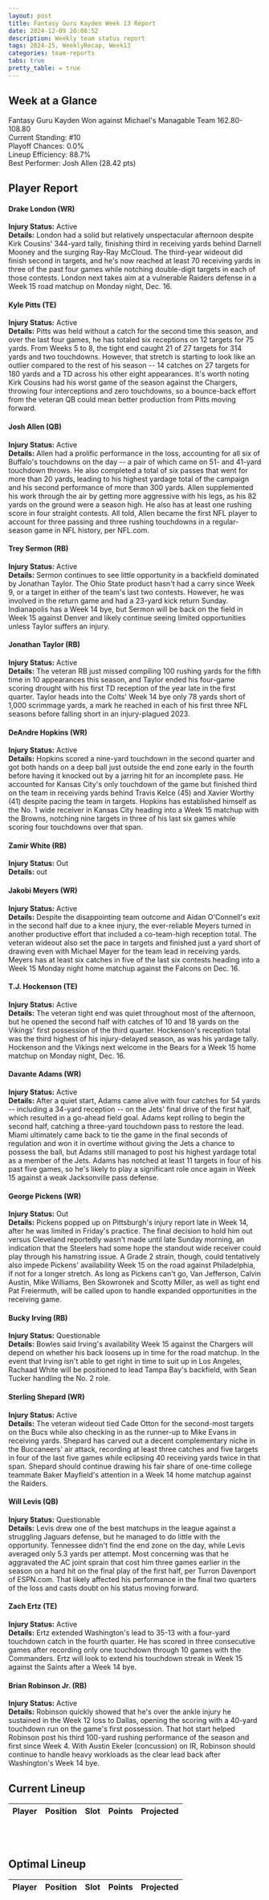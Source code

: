 ```yaml
---
layout: post
title: Fantasy Guru Kayden Week 13 Report
date: 2024-12-09 20:08:52
description: Weekly team status report
tags: 2024-25, WeeklyRecap, Week13
categories: team-reports
tabs: true
pretty_table: = true
---
```


## Week at a Glance

Fantasy Guru Kayden Won against Michael's Managable Team 162.80-108.80<br>
Current Standing: #10<br>
Playoff Chances: 0.0%<br>
Lineup Efficiency: 88.7%<br>
Best Performer: Josh Allen (28.42 pts)<br>



## Player Report

#### Drake London (WR)
**Injury Status:** Active <br>
**Details:** London had a solid but relatively unspectacular afternoon despite Kirk Cousins' 344-yard tally, finishing third in receiving yards behind Darnell Mooney and the surging Ray-Ray McCloud. The third-year wideout did finish second in targets, and he's now reached at least 70 receiving yards in three of the past four games while notching double-digit targets in each of those contests. London next takes aim at a vulnerable Raiders defense in a Week 15 road matchup on Monday night, Dec. 16.
#### Kyle Pitts (TE)
**Injury Status:** Active <br>
**Details:** Pitts was held without a catch for the second time this season, and over the last four games, he has totaled six receptions on 12 targets for 75 yards. From Weeks 5 to 8, the tight end caught 21 of 27 targets for 314 yards and two touchdowns. However, that stretch is starting to look like an outlier compared to the rest of his season -- 14 catches on 27 targets for 180 yards and a TD across his other eight appearances. It's worth noting Kirk Cousins had his worst game of the season against the Chargers, throwing four interceptions and zero touchdowns, so a bounce-back effort from the veteran QB could mean better production from Pitts moving forward.
#### Josh Allen (QB)
**Injury Status:** Active <br>
**Details:** Allen had a prolific performance in the loss, accounting for all six of Buffalo's touchdowns on the day -- a pair of which came on 51- and 41-yard touchdown throws. He also completed a total of six passes that went for more than 20 yards, leading to his highest yardage total of the campaign and his second performance of more than 300 yards. Allen supplemented his work through the air by getting more aggressive with his legs, as his 82 yards on the ground were a season high. He also has at least one rushing score in four straight contests. All told, Allen became the first  NFL player to account for three passing and three rushing touchdowns in a regular-season game in NFL history, per NFL.com.
#### Trey Sermon (RB)
**Injury Status:** Active <br>
**Details:** Sermon continues to see little opportunity in a backfield dominated by Jonathan Taylor. The Ohio State product hasn't had a carry since Week 9, or a target in either of the team's last two contests. However, he was involved in the return game and had a 23-yard kick return Sunday. Indianapolis has a Week 14 bye, but Sermon will be back on the field in Week 15 against Denver and likely continue seeing limited opportunities unless Taylor suffers an injury.
#### Jonathan Taylor (RB)
**Injury Status:** Active <br>
**Details:** The veteran RB just missed compiling 100 rushing yards for the fifth time in 10 appearances this season, and Taylor ended his four-game scoring drought with his first TD reception of the year late in the first quarter. Taylor heads into the Colts' Week 14 bye only 78 yards short of 1,000 scrimmage yards, a mark he reached in each of his first three NFL seasons before falling short in an injury-plagued 2023.
#### DeAndre Hopkins (WR)
**Injury Status:** Active <br>
**Details:** Hopkins scored a nine-yard touchdown in the second quarter and got both hands on a deep ball just outside the end zone early in the fourth before having it knocked out by a jarring hit for an incomplete pass. He accounted for Kansas City's only touchdown of the game but finished third on the team in receiving yards behind Travis Kelce (45) and Xavier Worthy (41) despite pacing the team in targets. Hopkins has established himself as the No. 1 wide receiver in Kansas City heading into a Week 15 matchup with the Browns, notching nine targets in three of his last six games while scoring four touchdowns over that span.
#### Zamir White (RB)
**Injury Status:** Out <br>
**Details:** out
#### Jakobi Meyers (WR)
**Injury Status:** Active <br>
**Details:** Despite the disappointing team outcome and Aidan O'Connell's exit in the second half due to a knee injury, the ever-reliable Meyers turned in another productive effort that included a co-team-high reception total. The veteran wideout also set the pace in targets and finished just a yard short of drawing even with Michael Mayer for the team lead in receiving yards. Meyers has at least six catches in five of the last six contests heading into a Week 15 Monday night home matchup against the Falcons on Dec. 16.
#### T.J. Hockenson (TE)
**Injury Status:** Active <br>
**Details:** The veteran tight end was quiet throughout most of the afternoon, but he opened the second half with catches of 10 and 18 yards on the Vikings' first possession of the third quarter. Hockenson's reception total was the third highest of his injury-delayed season, as was his yardage tally. Hockenson and the Vikings next welcome in the Bears for a Week 15 home matchup on Monday night, Dec. 16.
#### Davante Adams (WR)
**Injury Status:** Active <br>
**Details:** After a quiet start, Adams came alive with four catches for 54 yards -- including a 34-yard reception -- on the Jets' final drive of the first half, which resulted in a go-ahead field goal. Adams kept rolling to begin the second half, catching a three-yard touchdown pass to restore the lead. Miami ultimately came back to tie the game in the final seconds of regulation and won it in overtime without giving the Jets a chance to possess the ball, but Adams still managed to post his highest yardage total as a member of the Jets. Adams has notched at least 11 targets in four of his past five games, so he's likely to play a significant role once again in Week 15 against a weak Jacksonville pass defense.
#### George Pickens (WR)
**Injury Status:** Out <br>
**Details:** Pickens popped up on Pittsburgh's injury report late in Week 14, after he was limited in Friday's practice. The final decision to hold him out versus Cleveland reportedly wasn't made until late Sunday morning, an indication that the Steelers had some hope the standout wide receiver could play through his hamstring issue. A Grade 2 strain, though, could tentatively also impede Pickens' availability Week 15 on the road against Philadelphia, if not for a longer stretch. As long as Pickens can't go, Van Jefferson, Calvin Austin, Mike Williams, Ben Skowronek and Scotty Miller, as well as tight end Pat Freiermuth, will be called upon to handle expanded opportunities in the receiving game.
#### Bucky Irving (RB)
**Injury Status:** Questionable <br>
**Details:** Bowles said Irving's availability Week 15 against the Chargers will depend on whether his back loosens up in time for the road matchup. In the event that Irving isn't able to get right in time to suit up in Los Angeles, Rachaad White will be positioned to lead Tampa Bay's backfield, with Sean Tucker handling the No. 2 role.
#### Sterling Shepard (WR)
**Injury Status:** Active <br>
**Details:** The veteran wideout tied Cade Otton for the second-most targets on the Bucs while also checking in as the runner-up to Mike Evans in receiving yards. Shepard has carved out a decent complementary niche in the Buccaneers' air attack, recording at least three catches and five targets in four of the last five games while eclipsing 40 receiving yards twice in that span. Shepard should continue drawing his fair share of one-time college teammate Baker Mayfield's attention in a Week 14 home matchup against the Raiders.
#### Will Levis (QB)
**Injury Status:** Questionable <br>
**Details:** Levis drew one of the best matchups in the league against a struggling Jaguars defense, but he managed to do little with the opportunity. Tennessee didn't find the end zone on the day, while Levis averaged only 5.3 yards per attempt. Most concerning was that he aggravated the AC joint sprain that cost him three games earlier in the season on a hard hit on the final play of the first half, per Turron Davenport of ESPN.com. That likely affected his performance in the final two quarters of the loss and casts doubt on his status moving forward.
#### Zach Ertz (TE)
**Injury Status:** Active <br>
**Details:** Ertz extended Washington's lead to 35-13 with a four-yard touchdown catch in the fourth quarter. He has scored in three consecutive games after recording only one touchdown through 10 games with the Commanders. Ertz will look to extend his touchdown streak in Week 15 against the Saints after a Week 14 bye.
#### Brian Robinson Jr. (RB)
**Injury Status:** Active <br>
**Details:** Robinson quickly showed that he's over the ankle injury he sustained in the Week 12 loss to Dallas, opening the scoring with a 40-yard touchdown run on the game's first possession. That hot start helped Robinson post his third 100-yard rushing performance of the season and first since Week 4. With Austin Ekeler (concussion) on IR, Robinson should continue to handle heavy workloads as the clear lead back after Washington's Week 14 bye.

## Current Lineup

<table
data-click-to-select="true"
data-height="630"
data-search="false"
data-toggle="table"
data-url="{{ "/assets/json/team_rosters/Week_13_2024_KTT_roster.json"}}">
<thead>
<tr>
<th data-field="player_name" data-halign="left" data-align="left" data-sortable="true">Player</th>
<th data-field="pos" data-halign="center" data-align="center" data-sortable="true">Position</th>
<th data-field="slot" data-halign="center" data-align="center" data-sortable="true">Slot</th>
<th data-field="points" data-halign="center" data-align="center" data-sortable="true">Points</th>
<th data-field="projected" data-halign="center" data-align="center" data-sortable="true">Projected</th>
</tr>
</thead>
</table>

<br><br>
## Optimal Lineup

<table
data-click-to-select="true"
data-height="630"
data-search="false"
data-toggle="table"
data-url="{{ "/assets/json/team_rosters/Week_13_2024_KTT_optimal.json"}}">
<thead>
<tr>
<th data-field="player_name" data-halign="left" data-align="left" data-sortable="true">Player</th>
<th data-field="pos" data-halign="center" data-align="center" data-sortable="true">Position</th>
<th data-field="slot" data-halign="center" data-align="center" data-sortable="true">Slot</th>
<th data-field="points" data-halign="center" data-align="center" data-sortable="true">Points</th>
<th data-field="projected" data-halign="center" data-align="center" data-sortable="true">Projected</th>
</tr>
</thead>
</table>